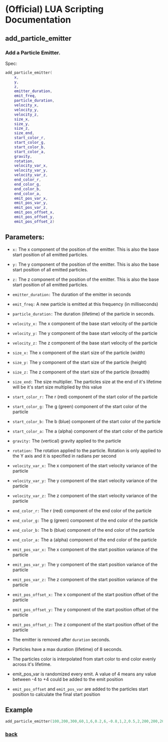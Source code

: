 
# (Official) LUA Scripting Documentation

## add_particle_emitter

### Add a Particle Emitter.

Spec:
```lua
add_particle_emitter(
	x,
	y,
	z,
	emitter_duration,
	emit_freq,
	particle_duration,
	velocity_x,
	velocity_y,
	velocity_z,
	size_x,
	size_y,
	size_z,
	size_end,
	start_color_r,
	start_color_g,
	start_color_b,
	start_color_a,
	gravity,
	rotation,
	velocity_var_x,
	velocity_var_y,
	velocity_var_z,
	end_color_r,
	end_color_g,
	end_color_b,
	end_color_a,
	emit_pos_var_x,
	emit_pos_var_y,
	emit_pos_var_z,
	emit_pos_offset_x,
	emit_pos_offset_y,
	emit_pos_offset_z)
```
## Parameters:
- `x:` The x component of the position of the emitter. This is also the base start position of all emitted particles.
- `y:` The y component of the position of the emitter. This is also the base start position of all emitted particles.
- `z:` The z component of the position of the emitter. This is also the base start position of all emitted particles.
- `emitter_duration:` The duration of the emitter in seconds
- `emit_freq:` A new particle is emitted at this frequency (in milliseconds)
- `particle_duration:` The duration (lifetime) of the particle in seconds.
- `velocity_x:` The x component of the base start velocity of the particle
- `velocity_y:` The y component of the base start velocity of the particle
- `velocity_z:` The z component of the base start velocity of the particle
- `size_x:` The x component of the start size of the particle (width)
- `size_y:` The y component of the start size of the particle (height)
- `size_z:` The z component of the start size of the particle (breadth)
- `size_end:` The size multiplier. The particles size at the end of it's lifetime will be it's start size multiplied by this value
- `start_color_r:` The r (red) component of the start color of the particle
- `start_color_g:` The g (green) component of the start color of the particle
- `start_color_b:` The b (blue) component of the start color of the particle
- `start_color_a:` The a (alpha) component of the start color of the particle
- `gravity:` The (vertical) gravity applied to the particle
- `rotation:` The rotation applied to the particle. Rotation is only applied to the Y axis and it is specified in radians per second
- `velocity_var_x:` The x component of the start velocity variance of the particle
- `velocity_var_y:` The y component of the start velocity variance of the particle
- `velocity_var_z:` The z component of the start velocity variance of the particle
- `end_color_r:` The r (red) component of the end color of the particle
- `end_color_g:` The g (green) component of the end color of the particle
- `end_color_b:` The b (blue) component of the end color of the particle
- `end_color_a:` The a (alpha) component of the end color of the particle
- `emit_pos_var_x:` The x component of the start position variance of the particle
- `emit_pos_var_y:` The y component of the start position variance of the particle
- `emit_pos_var_z:` The z component of the start position variance of the particle
- `emit_pos_offset_x:` The x component of the start position offset of the particle
- `emit_pos_offset_y:` The y component of the start position offset of the particle
- `emit_pos_offset_z:` The z component of the start position offset of the particle

- The emitter is removed after `duration` seconds.
- Particles have a max duration (lifetime) of 8 seconds.
- The particles color is interpolated from start color to end color evenly across it's lifetime.
- emit_pos_var is randomized every emit. A value of 4 means any value between -4 to +4 could be added to the emit position
- `emit_pos_offset` and `emit_pos_var` are added to the particles start position to calculate the final start position


## Example
```lua
add_particle_emitter(100,200,300,60,1,6,0.2,6,-0.8,1,2,0.5,2,200,200,200,200,0.1,0.5,0.1,0.2,0.3,100,100,100,100,0.5,0.5,0.5,1,2,3)
```

### [back](../other)
